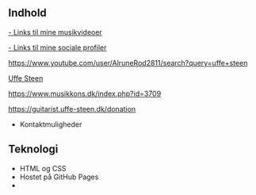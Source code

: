## Indhold
[- Links til mine musikvideoer](https://www.youtube.com/user/stratosdane)

[- Links til mine sociale profiler](https://guitarist.uffe-steen.dk/shop/)

https://www.youtube.com/user/AlruneRod2811/search?query=uffe+steen

[Uffe Steen](http://www.kultunaut.dk/perl/arrlist/type-nynaut?ArrKunstner=Uffe+Steen)

https://www.musikkons.dk/index.php?id=3709


https://guitarist.uffe-steen.dk/donation




- Kontaktmuligheder

## Teknologi
- HTML og CSS
- Hostet på GitHub Pages
- 
